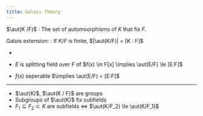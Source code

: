 ```yaml
---
title: Galois Theory
---
```


$\aut(K /F)$
:   The set of automoorphisms of $K$ that fix $F$.

Galois extension:
:   If $K/F$ is finite, $|\aut(K/F)| = [K : F]$

-  

-   $E$ is splitting field over $F$ of
    $f(x) \in F[x] \implies \aut(E/F) \le [E:F]$
-   $f(x)$ seperable $\implies \aut(E/F) = [E:F]$


---

-   $\aut(K)$, $\aut(K / F)$ are groups
-   Subgroups of $\aut(K)$ fix subfields
-   $F_1 \subseteq F_2 \subset K$ are subfields $\iff$
    $\aut(K/F_2) \le \aut(K/F_1)$


